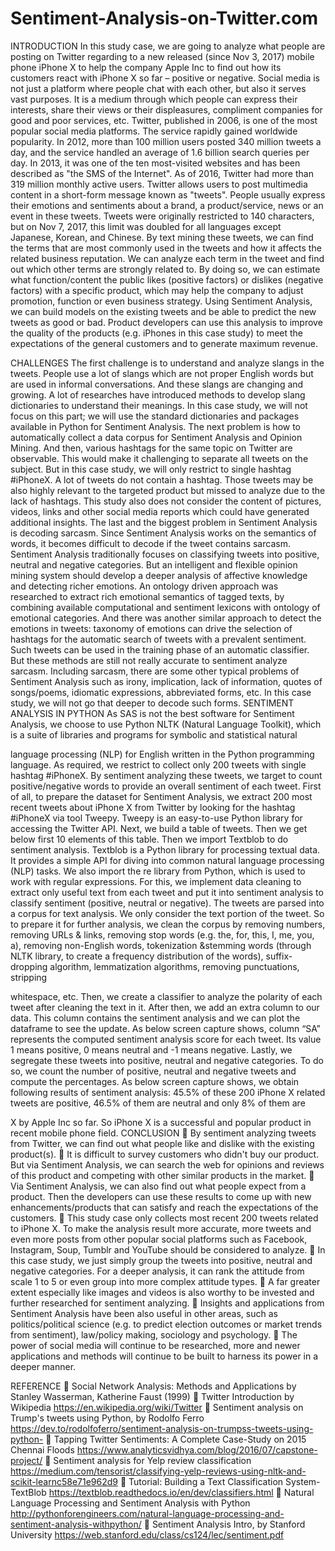 # Sentiment-Analysis-on-Twitter.com
INTRODUCTION
In this study case, we are going to analyze what people are posting on Twitter regarding to a
new released (since Nov 3, 2017) mobile phone iPhone X to help the company Apple Inc to find
out how its customers react with iPhone X so far – positive or negative.
Social media is not just a platform where people chat with each other, but also it serves vast
purposes. It is a medium through which people can express their interests, share their views or
their displeasures, compliment companies for good and poor services, etc.
Twitter, published in 2006, is one of the most popular social media platforms. The service
rapidly gained worldwide popularity. In 2012, more than 100 million users posted 340 million
tweets a day, and the service handled an average of 1.6 billion search queries per day. In 2013,
it was one of the ten most-visited websites and has been described as "the SMS of the Internet".
As of 2016, Twitter had more than 319 million monthly active users. Twitter allows users to
post multimedia content in a short-form message known as "tweets". People usually express
their emotions and sentiments about a brand, a product/service, news or an event in these
tweets. Tweets were originally restricted to 140 characters, but on Nov 7, 2017, this limit was
doubled for all languages except Japanese, Korean, and Chinese.
By text mining these tweets, we can find the terms that are most commonly used in the tweets
and how it affects the related business reputation. We can analyze each term in the tweet and
find out which other terms are strongly related to. By doing so, we can estimate what
function/content the public likes (positive factors) or dislikes (negative factors) with a specific
product, which may help the company to adjust promotion, function or even business strategy.
Using Sentiment Analysis, we can build models on the existing tweets and be able to predict the
new tweets as good or bad. Product developers can use this analysis to improve the quality of
the products (e.g. iPhones in this case study) to meet the expectations of the general customers
and to generate maximum revenue.

CHALLENGES
The first challenge is to understand and analyze slangs in the tweets. People use a lot of slangs
which are not proper English words but are used in informal conversations. And these slangs
are changing and growing. A lot of researches have introduced methods to develop slang
dictionaries to understand their meanings. In this case study, we will not focus on this part; we
will use the standard dictionaries and packages available in Python for Sentiment Analysis.
The next problem is how to automatically collect a data corpus for Sentiment Analysis and
Opinion Mining.
And then, various hashtags for the same topic on Twitter are observable. This would make it
challenging to separate all tweets on the subject. But in this case study, we will only restrict to
single hashtag #iPhoneX.
A lot of tweets do not contain a hashtag. Those tweets may be also highly relevant to the
targeted product but missed to analyze due to the lack of hashtags.
This study also does not consider the content of pictures, videos, links and other social media
reports which could have generated additional insights.
The last and the biggest problem in Sentiment Analysis is decoding sarcasm. Since Sentiment
Analysis works on the semantics of words, it becomes difficult to decode if the tweet contains
sarcasm. Sentiment Analysis traditionally focuses on classifying tweets into positive, neutral and
negative categories. But an intelligent and flexible opinion mining system should develop a
deeper analysis of affective knowledge and detecting richer emotions. An ontology driven
approach was researched to extract rich emotional semantics of tagged texts, by combining
available computational and sentiment lexicons with ontology of emotional categories. And
there was another similar approach to detect the emotions in tweets: taxonomy of emotions
can drive the selection of hashtags for the automatic search of tweets with a prevalent
sentiment. Such tweets can be used in the training phase of an automatic classifier. But these
methods are still not really accurate to sentiment analyze sarcasm. Including sarcasm, there are
some other typical problems of Sentiment Analysis such as irony, implication, lack of
information, quotes of songs/poems, idiomatic expressions, abbreviated forms, etc. In this case
study, we will not go that deeper to decode such forms.
SENTIMENT ANALYSIS IN PYTHON
As SAS is not the best software for Sentiment Analysis, we choose to use Python NLTK (Natural
Language Toolkit), which is a suite of libraries and programs for symbolic and statistical natural 

language processing (NLP) for English written in the Python programming language. As required,
we restrict to collect only 200 tweets with single hashtag #iPhoneX. By sentiment analyzing
these tweets, we target to count positive/negative words to provide an overall sentiment of
each tweet.
First of all, to prepare the dataset for Sentiment Analysis, we extract 200 most recent tweets
about iPhone X from Twitter by looking for the hashtag #iPhoneX via tool Tweepy. Tweepy is an
easy-to-use Python library for accessing the Twitter API.
Next, we build a table of tweets.
Then we get below first 10 elements of this table.
Then we import Textblob to do sentiment analysis. Textblob is a Python library for processing
textual data. It provides a simple API for diving into common natural language processing (NLP)
tasks. We also import the re library from Python, which is used to work with regular expressions.
For this, we implement data cleaning to extract only useful text from each tweet and put it into
sentiment analysis to classify sentiment (positive, neutral or negative). The tweets are parsed
into a corpus for text analysis. We only consider the text portion of the tweet. So to prepare it
for further analysis, we clean the corpus by removing numbers, removing URLs & links,
removing stop words (e.g. the, for, this, I, me, you, a), removing non-English words,
tokenization &stemming words (through NLTK library, to create a frequency distribution of the
words), suffix-dropping algorithm, lemmatization algorithms, removing punctuations, stripping 

whitespace, etc. Then, we create a classifier to analyze the polarity of each tweet after cleaning
the text in it.
After then, we add an extra column to our data. This column contains the sentiment analysis
and we can plot the dataframe to see the update. As below screen capture shows, column “SA”
represents the computed sentiment analysis score for each tweet. Its value 1 means positive, 0
means neutral and -1 means negative.
Lastly, we segregate these tweets into positive, neutral and negative categories. To do so, we
count the number of positive, neutral and negative tweets and compute the percentages. As
below screen capture shows, we obtain following results of sentiment analysis: 45.5% of these
200 iPhone X related tweets are positive, 46.5% of them are neutral and only 8% of them are

X by Apple Inc so far. So iPhone X is a successful and popular product in recent mobile phone
field.
CONCLUSION
 By sentiment analyzing tweets from Twitter, we can find out what people like and dislike
with the existing product(s).
 It is difficult to survey customers who didn't buy our product. But via Sentiment Analysis, we
can search the web for opinions and reviews of this product and competing with other
similar products in the market.
 Via Sentiment Analysis, we can also find out what people expect from a product. Then the
developers can use these results to come up with new enhancements/products that can
satisfy and reach the expectations of the customers.
 This study case only collects most recent 200 tweets related to iPhone X. To make the
analysis result more accurate, more tweets and even more posts from other popular social
platforms such as Facebook, Instagram, Soup, Tumblr and YouTube should be considered to
analyze.
 In this case study, we just simply group the tweets into positive, neutral and negative
categories. For a deeper analysis, it can rank the attitude from scale 1 to 5 or even group
into more complex attitude types.
 A far greater extent especially like images and videos is also worthy to be invested and
further researched for sentiment analyzing.
 Insights and applications from Sentiment Analysis have been also useful in other areas, such
as politics/political science (e.g. to predict election outcomes or market trends from
sentiment), law/policy making, sociology and psychology.
 The power of social media will continue to be researched, more and newer applications and
methods will continue to be built to harness its power in a deeper manner.

REFERENCE
 Social Network Analysis: Methods and Applications by Stanley Wasserman, Katherine Faust
(1999)
 Twitter Introduction by Wikipedia
https://en.wikipedia.org/wiki/Twitter
 Sentiment analysis on Trump's tweets using Python, by Rodolfo Ferro
https://dev.to/rodolfoferro/sentiment-analysis-on-trumpss-tweets-using-python-
 Tapping Twitter Sentiments: A Complete Case-Study on 2015 Chennai Floods
https://www.analyticsvidhya.com/blog/2016/07/capstone-project/
 Sentiment analysis for Yelp review classification
https://medium.com/tensorist/classifying-yelp-reviews-using-nltk-and-scikit-learnc58e71e962d9
 Tutorial: Building a Text Classification System- TextBlob
https://textblob.readthedocs.io/en/dev/classifiers.html
 Natural Language Processing and Sentiment Analysis with Python
http://pythonforengineers.com/natural-language-processing-and-sentiment-analysis-withpython/
 Sentiment Analysis Intro, by Stanford University
https://web.stanford.edu/class/cs124/lec/sentiment.pdf
